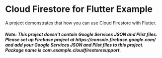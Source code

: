 # Cloud Firestore for Flutter Example

A project demonstrates that how you can use Cloud Firestore with Flutter.

<h5><b>Note:</b> This project doesn't contain Google Services JSON and Plist files. Please set up Firebase project at https://console.firebase.google.com/ and add your Google Services JSON and Plist files to this project. Package name is <i>com.example.cloudfirestoresupport</i>.</h5>

